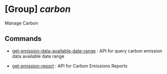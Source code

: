 # [Group] _carbon_

Manage Carbon

## Commands

- [get-emission-data-available-date-range](/Commands/carbon/_get-emission-data-available-date-range.md)
: API for query carbon emission data available date range

- [get-emission-report](/Commands/carbon/_get-emission-report.md)
: API for Carbon Emissions Reports
